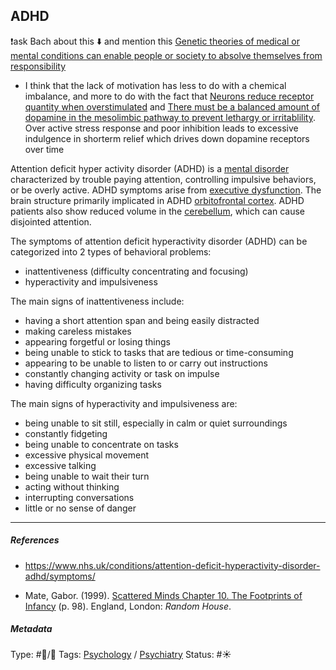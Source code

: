 ## ADHD

❗️ask Bach about this ⬇️ and mention this [Genetic theories of medical or mental conditions can enable people or society to absolve themselves from responsibility](Genetic%20theories%20of%20medical%20or%20mental%20conditions%20can%20enable%20people%20or%20society%20to%20absolve%20themselves%20from%20responsibility.md)

* I think that the lack of motivation has less to do with a chemical imbalance, and more to do with the fact that [Neurons reduce receptor quantity when overstimulated](Neurons%20reduce%20receptor%20quantity%20when%20overstimulated.md) and [There must be a balanced amount of dopamine in the mesolimbic pathway to prevent lethargy or irritablility](There%20must%20be%20a%20balanced%20amount%20of%20dopamine%20in%20the%20mesolimbic%20pathway%20to%20prevent%20lethargy%20or%20irritablility.md). Over active stress response and poor inhibition leads to excessive indulgence in shorterm relief which drives down dopamine receptors over time

Attention deficit hyper activity disorder (ADHD) is a [mental disorder]() characterized by trouble paying attention, controlling impulsive behaviors, or be overly active. ADHD symptoms arise from [executive dysfunction](Executive%20functions.md). The brain structure primarily implicated in ADHD [orbitofrontal cortex](Orbitofrontal%20cortex.md). ADHD patients also show reduced volume in the [cerebellum](Cerebellum.md), which can cause disjointed attention.

The symptoms of attention deficit hyperactivity disorder (ADHD) can be categorized into 2 types of behavioral problems:

* inattentiveness (difficulty concentrating and focusing)
* hyperactivity and impulsiveness

The main signs of inattentiveness include:

* having a short attention span and being easily distracted
* making careless mistakes 
* appearing forgetful or losing things
* being unable to stick to tasks that are tedious or time-consuming
* appearing to be unable to listen to or carry out instructions
* constantly changing activity or task on impulse
* having difficulty organizing tasks

The main signs of hyperactivity and impulsiveness are:

* being unable to sit still, especially in calm or quiet surroundings
* constantly fidgeting
* being unable to concentrate on tasks
* excessive physical movement
* excessive talking
* being unable to wait their turn
* acting without thinking
* interrupting conversations
* little or no sense of danger

---

##### References

* https://www.nhs.uk/conditions/attention-deficit-hyperactivity-disorder-adhd/symptoms/

* Mate, Gabor. (1999). [Scattered Minds Chapter 10. The Footprints of Infancy](Scattered%20Minds%20Chapter%2010.%20The%20Footprints%20of%20Infancy.md) (p. 98). England, London: *Random House*.

##### Metadata

Type: #🔵/🔵 
Tags: [Psychology](Psychology.md) / [Psychiatry](Psychiatry.md)
Status: #☀️ 
